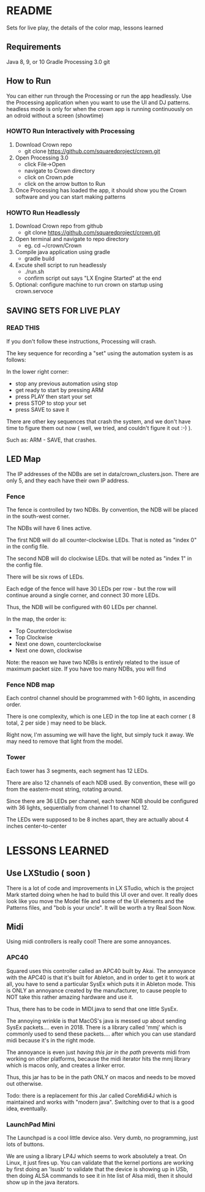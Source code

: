 # README

Sets for live play, the details of the color map, lessons learned

## Requirements
Java 8, 9, or 10
Gradle
Processing 3.0
git

## How to Run
You can either run through the Processing  or run the app headlessly.  Use the Processing application when you want to use the UI and DJ patterns.  headless mode is only for when the crown app is running continuously on an odroid without a screen (showtime)

### HOWTO Run Interactively with Processing
1.  Download Crown repo
    - git clone https://github.com/squaredproject/crown.git
2.  Open Processing 3.0
    - click File->Open
    - navigate to Crown directory
    - click on Crown.pde 
    - click on the arrow button to Run
3.  Once Processing has loaded the app, it should show you the Crown software and you can start making patterns

### HOWTO Run Headlessly
1.  Download Crown repo from github
    - git clone https://github.com/squaredproject/crown.git
2.  Open terminal and navigate to repo directory
    - eg. cd ~/crown/Crown
3.  Compile java application using gradle
    - gradle build
4.  Excute shell script to run headlessly
    - ./run.sh
    - confirm script out says "LX Engine Started" at the end
5.  Optional: configure machine to run crown on startup using crown.servoce



## SAVING SETS FOR LIVE PLAY

### READ THIS

If you don't follow these instructions, Processing will crash.

The key sequence for recording a "set" using the automation system is as follows:

In the lower right corner:
- stop any previous automation using stop
- get ready to start by pressing ARM
- press PLAY then start your set
- press STOP to stop your set
- press SAVE to save it

There are other key sequences that crash the system, and we don't have time to figure them
out now ( well, we tried, and couldn't figure it out :-) ). 

Such as: ARM - SAVE, that crashes.

## LED Map

The IP addresses of the NDBs are set in data/crown_clusters.json. There are only 5, and they each have their
own IP address.

### Fence

The fence is controlled by two NDBs. By convention, the NDB will be placed in the south-west corner.

The NDBs will have 6 lines active. 

The first NDB will do all counter-clockwise LEDs. That is noted as "index 0" in the config file.

The second NDB will do clockwise LEDs. that will be noted as "index 1" in the config file.


There will be six rows of LEDs.

Each edge of the fence will have 30 LEDs per row - but the row will continue around a single corner, and connect 30 more LEDs.

Thus, the NDB will be configured with 60 LEDs per channel.

In the map, the order is:

- Top Counterclockwise
- Top Clockwise
- Next one down, counterclockwise
- Next one down, clockwise

Note: the reason we have two NDBs is entirely related to the issue of maximum packet size.
If you have too many NDBs, you will find 

### Fence NDB map

Each control channel should be programmed with 1-60 lights, in ascending order.

There is one complexity, which is one LED in the top line at each corner ( 8 total, 2 per side ) may need to be black.

Right now, I'm assuming we will have the light, but simply tuck it away. We may need to remove that light from the model.

### Tower

Each tower has 3 segments, each segment has 12 LEDs.

There are also 12 channels of each NDB used. By convention, these will go from the eastern-most string,
rotating around.

Since there are 36 LEDs per channel, each tower NDB should be configured with 36 lights, sequentially from channel 1 to channel 12.

The LEDs were supposed to be 8 inches apart, they are actually about 4 inches center-to-center

# LESSONS LEARNED

## Use LXStudio ( soon )

There is a lot of code and improvements in LX STudio, which is the project Mark started doing when he
had to build this UI over and over. It really does look like you move the Model file and some of the UI
elements and the Patterns files, and "bob is your uncle". It will be worth a try Real Soon Now.

## Midi

Using midi controllers is really cool! There are some annoyances.

### APC40

Squared uses this controller called an APC40 built by Akai. The annoyance with the APC40 is that it's
built for Ableton, and in order to get it to work at all, you have to send a particular SysEx which
puts it in Ableton mode. This is ONLY an annoyance created by the manufacturer, to cause people
to NOT take this rather amazing hardware and use it.

Thus, there has to be code in MIDI.java to send that one little SysEx.

The annoying wrinkle is that MacOS's java is messed up about sending SysEx packets.... even in 2018.
There is a library called 'mmj' which is commonly used to send these packets.... after which you can
use standard midi because it's in the right mode.

The annoyance is even just _having this jar in the path_ prevents midi from working on other platforms,
because the midi iterator hits the mmj library which is macos only, and creates a linker error.

Thus, this jar has to be in the path ONLY on macos and needs to be moved out otherwise.

Todo: there is a replacement for this Jar called CoreMidi4J which is maintained and works with "modern java".
Switching over to that is a good idea, eventually.

### LaunchPad Mini

The Launchpad is a cool little device also. Very dumb, no programming, just lots of buttons.

We are using a library LP4J which seems to work absolutely a treat. On Linux, it just fires up.
You can validate that the kernel portions are working by first doing an 'lsusb' to validate that
the device is showing up in USb, then doing ALSA commands to see it in hte list of Alsa midi,
then it should show up in the java iterators.


